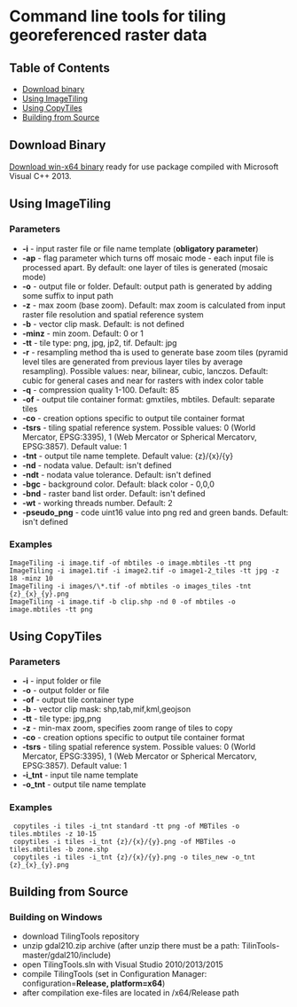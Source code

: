 # Command line tools for tiling georeferenced raster data

## Table of Contents
  * [Download binary](#download-binary)
  * [Using ImageTiling](#using-imagetiling)
  * [Using CopyTiles](#using-copytiles)
  * [Building from Source](#building-from-source)
  
## Download Binary
[Download win-x64 binary](http://kosmosnimki.ru/downloads/tilingtools-101-win-x64.zip) ready for use package compiled with Microsoft Visual C++ 2013.

## Using ImageTiling

### Parameters
* **-i** - input raster file or file name template (**obligatory parameter**)
* **-ap** - flag parameter which turns off mosaic mode - each input file is processed apart. By default: one layer of tiles is generated (mosaic mode)
* **-o** - output file or folder. Default: output path is generated by adding some suffix to input path
* **-z** - max zoom (base zoom). Default: max zoom is calculated from input raster file resolution and spatial reference system
* **-b** - vector clip mask. Default: is not defined
* **-minz** - min zoom. Default: 0 or 1
* **-tt** - tile type: png, jpg, jp2, tif. Default: jpg
* **-r** - resampling method tha is used to generate base zoom tiles (pyramid level tiles are generated from previous layer tiles by average resampling). Possible values: near, bilinear, cubic, lanczos. Default: cubic for general cases and near for rasters with index color table
* **-q** - compression quality 1-100. Default: 85
* **-of** - output tile container format: gmxtiles, mbtiles. Default: separate tiles 
* **-co** - creation options specific to output tile container format
* **-tsrs** - tiling spatial reference system. Possible values: 0 (World Mercator, EPSG:3395), 1 (Web Mercator or Spherical Mercatorv, EPSG:3857). Default value: 1 
* **-tnt** - output tile name templete. Default value: {z}/{x}/{y}
* **-nd** - nodata value. Default: isn't defined
* **-ndt** - nodata value tolerance. Default: isn't defined
* **-bgc** - background color. Default: black color - 0,0,0
* **-bnd** - raster band list order. Default: isn't defined
* **-wt** - working threads number. Default: 2
* **-pseudo_png** - code uint16 value into png red and green bands. Default: isn't defined

### Examples
```
ImageTiling -i image.tif -of mbtiles -o image.mbtiles -tt png
ImageTiling -i image1.tif -i image2.tif -o image1-2_tiles -tt jpg -z 18 -minz 10
ImageTiling -i images/\*.tif -of mbtiles -o images_tiles -tnt {z}_{x}_{y}.png
ImageTiling -i image.tif -b clip.shp -nd 0 -of mbtiles -o image.mbtiles -tt png
```

## Using CopyTiles
### Parameters
* **-i** - input folder or file
* **-o** - output folder or file 
* **-of** - output tile container type
* **-b** - vector clip mask: shp,tab,mif,kml,geojson
* **-tt** - tile type: jpg,png
* **-z** - min-max zoom, specifies zoom range of tiles to copy 
* **-co** - creation options specific to output tile container format
* **-tsrs** - tiling spatial reference system. Possible values: 0 (World Mercator, EPSG:3395), 1 (Web Mercator or Spherical Mercatorv, EPSG:3857). Default value: 1 
* **-i_tnt** - input tile name template
* **-o_tnt** - output tile name template

### Examples
```
 copytiles -i tiles -i_tnt standard -tt png -of MBTiles -o tiles.mbtiles -z 10-15
 copytiles -i tiles -i_tnt {z}/{x}/{y}.png -of MBTiles -o tiles.mbtiles -b zone.shp
 copytiles -i tiles -i_tnt {z}/{x}/{y}.png -o tiles_new -o_tnt {z}_{x}_{y}.png
```

## Building from Source
### Building on Windows
* download TilingTools repository
* unzip gdal210.zip archive (after unzip there must be a path: TilinTools-master/gdal210/include)
* open TilingTools.sln with Visual Studio 2010/2013/2015
* compile TilingTools (set in Configuration Manager: configuration=**Release, platform=x64**)
* after compilation exe-files are located in /x64/Release path  
